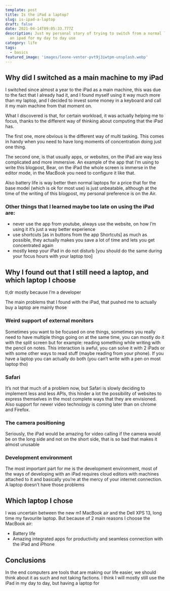 ```yaml
---
template: post
title: Is the iPad a laptop?
slug: is-ipad-a-laptop
draft: false
date: 2021-04-14T09:05:33.777Z
description: Just my personal story of trying to switch from a normal laptop to
  an ipad for my day to day use
category: life
tags:
  - basics
featured_image: 'images/leone-venter-pvt9j3iwtpm-unsplash.webp'
---
```

## Why did I switched as a main machine to my iPad

I switched since almost a year to the iPad as a main machine, this was due to the fact that I already had it, and I found myself using it way much more than my laptop, and I decided to invest some money in a keyboard and call it my main machine from that moment on.

What I discovered is that, for certain workload, it was actually helping me to focus, thanks to the different way of thinking about computing that the iPad has. 

The first one, more obvious is the different way of multi tasking. This comes in handy when you need to have long moments of concentration doing just one thing. 

The second one, is that usually apps, or websites, on the iPad are way less complicated and more immersive.
An example of the app that I’m using to write this blogpost, Bear, on the iPad the whole screen is immerse in the editor mode, in the MacBook you need to configure it like that.

Also battery life is way better then normal laptops for a price that for the base model (which is ok for most use) is just unbeatable, although at the time of the writing of this blogpost, my personal preference is on the Air.

### Other things that I learned maybe too late on using the iPad are:

* never use the app from youtube, always use the website, on how I’m using it it’s just a way better experience
* use shortcuts \[as in buttons from the app Shortcuts] as much as possible, they actually makes you save a lot of time and lets you get concentrated again
* mostly keep your iPad in do not disturb \[you should do the same during your focus hours with your laptop too]

## Why I found out that I still need a laptop, and which laptop I choose

tl;dr mostly because I’m a developer

The main problems that I found with the iPad, that pushed me to actually buy a laptop are mainly those

### Weird support of external monitors

Sometimes you want to be focused on one things, sometimes you really need to have multiple things going on at the same time, you can mostly do it with the split screen but for example: reading something while writing with the pencil on notes. 
This interaction is awful, you can solve it with 2 iPads or with some other ways to read stuff (maybe reading from your phone).
If you have a laptop you can actually do both (you can’t write with a pen on most laptop tho)

### Safari

It’s not that much of a problem now, but Safari is slowly deciding to implement less and less APIs, this hinder a lot the possibility of websites to express themselves in the most complete ways that they are envisioned.
Also support for newer video technology is coming later than on chrome and Firefox.

### The camera positioning

Seriously, the iPad would be amazing for video calling if the camera would be on the long side and not on the short side, that is so bad that makes it almost unusable 

### Development environment

The most important part for me is the development environment, most of the ways of developing with an iPad requires cloud editors with machines attached to it and basically you’re at the mercy of your internet connection.
A laptop doesn’t have those problems

## Which laptop I chose

I was uncertain between the new m1 MacBook air and the Dell XPS 13, long time my favourite laptop. But because of 2 main reasons I choose the MacBook air:

* Battery life
* Amazing integrated apps for productivity and seamless connection with the iPad and iPhone

## Conclusions

In the end computers are tools that are making our life easier, we should think about it as such and not taking factions.
I think I will mostly still use the iPad in my day to day, but having a laptop for